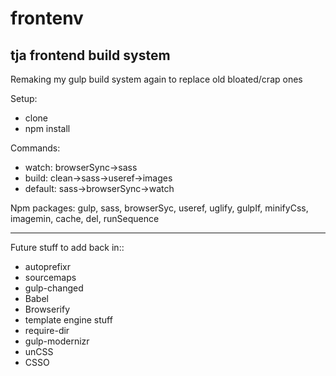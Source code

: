# frontenv
## tja frontend build system

Remaking my gulp build system again to replace old bloated/crap ones

Setup:
- clone
- npm install

Commands:
- watch: browserSync->sass
- build: clean->sass->useref->images
- default: sass->browserSync->watch

Npm packages:
gulp, sass, browserSyc, useref, uglify, gulpIf, minifyCss, imagemin, cache, del, runSequence

---
 
Future stuff to add back in::
- autoprefixr
- sourcemaps
- gulp-changed
- Babel
- Browserify
- template engine stuff
- require-dir
- gulp-modernizr
- unCSS
- CSSO